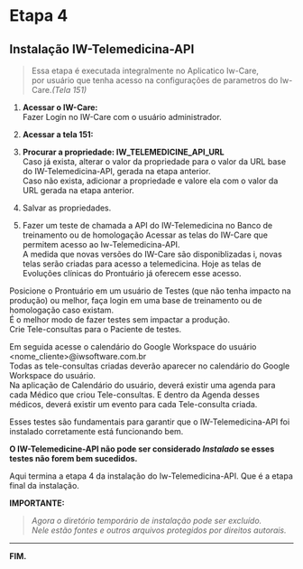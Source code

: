 # Etapa 4  
## Instalação IW-Telemedicina-API  
  

>Essa etapa é executada integralmente no Aplicatico Iw-Care,  
por usuário que tenha acesso na configurações de parametros do Iw-Care.*(Tela 151)*

1. **Acessar o IW-Care:**  
Fazer Login no IW-Care com o usuário administrador.  

2. **Acessar a tela 151:**  

3. **Procurar a propriedade: IW_TELEMEDICINE_API_URL**  
Caso já exista, alterar o valor da propriedade para o valor da URL base do IW-Telemedicina-API, gerada na etapa anterior.  
Caso não exista, adicionar a propriedade e valore ela com o valor da URL gerada na etapa anterior.    

4. Salvar as propriedades. 

5. Fazer um teste de chamada a API do IW-Telemedicina no Banco de treinamento ou de homologação
Acessar as telas do IW-Care que permitem acesso ao Iw-Telemedicina-API.  
A medida que novas versões do IW-Care são disponiblizadas i, novas telas serão criadas para acesso a telemedicina.
Hoje as telas de Evoluções clínicas do Prontuário já oferecem esse acesso.  

Posicione o Prontuário em um usuário de Testes (que não tenha impacto na produção) ou melhor, faça login em uma base de treinamento ou de homologação caso existam.  
É o melhor modo de fazer testes sem impactar a produção.  
Crie Tele-consultas para o Paciente de testes.

Em seguida acesse o calendário do Google Workspace do usuário <nome_cliente>@iwsoftware.com.br  
Todas as tele-consultas criadas deverão aparecer no calendário do Google Workspace do usuário.  
Na aplicação de Calendário do usuário, deverá existir uma agenda para cada Médico que criou Tele-consultas.
E dentro da Agenda desses médicos, deverá existir um evento para cada Tele-consulta criada.  

Esses testes são fundamentais para garantir que o IW-Telemedicina-API foi instalado corretamente está funcionando bem.  

**O IW-Telemedicine-API não pode ser considerado *Instalado* se esses testes não forem bem sucedidos.** 


Aqui termina a etapa 4 da instalação do Iw-Telemedicina-API. Que é a etapa final da instalação.  

**IMPORTANTE:**  
>*Agora o diretório temporário de instalação pode ser excluído.  
Nele estão fontes e outros arquivos protegidos por direitos autorais.*  

---
**FIM.**


